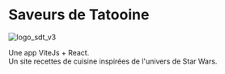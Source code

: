 # Saveurs de Tatooine
![logo_sdt_v3](https://github.com/Yanis-A/projet-cantina/assets/96735435/0a05ed87-8fae-48ee-a065-e0969f4bfdf2)

Une app ViteJs + React. <br/>
Un site recettes de cuisine inspirées de l'univers de Star Wars.

